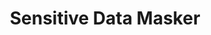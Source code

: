 ---
title: Sensitive Data Masker
direct_url: https://chromewebstore.google.com/detail/jknjckjoianbkgfpjifjebfjgnfdpmgb
category: chrome
description: Mask sensitive information like monetary amounts and credit card numbers
---